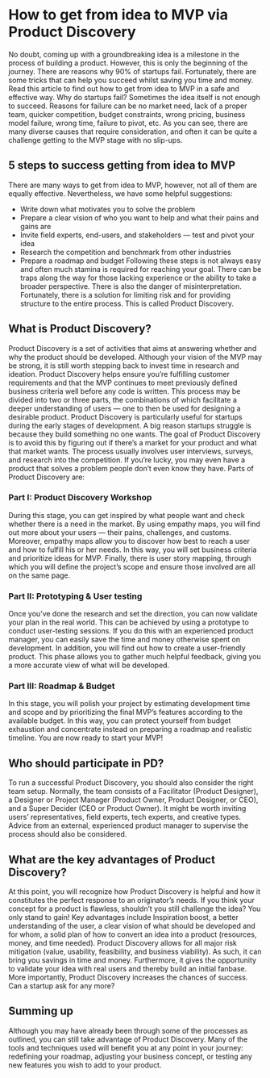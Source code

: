 # How to get from idea to MVP via Product Discovery
No doubt, coming up with a groundbreaking idea is a milestone in the process of building a product. However, this is only the beginning of the journey. There are reasons why 90% of startups fail. Fortunately, there are some tricks that can help you succeed whilst saving you time and money. Read this article to find out how to get from idea to MVP in a safe and effective way.
Why do startups fail?
Sometimes the idea itself is not enough to succeed. Reasons for failure can be no market need, lack of a proper team, quicker competition, budget constraints, wrong pricing, business model failure, wrong time, failure to pivot, etc.
As you can see, there are many diverse causes that require consideration, and often it can be quite a challenge getting to the MVP stage with no slip-ups.
## 5 steps to success getting from idea to MVP
There are many ways to get from idea to MVP, however, not all of them are equally effective. Nevertheless, we have some helpful suggestions:
* Write down what motivates you to solve the problem
* Prepare a clear vision of who you want to help and what their pains and gains are
* Invite field experts, end-users, and stakeholders — test and pivot your idea
* Research the competition and benchmark from other industries
* Prepare a roadmap and budget
Following these steps is not always easy and often much stamina is required for reaching your goal. There can be traps along the way for those lacking experience or the ability to take a broader perspective. There is also the danger of misinterpretation. Fortunately, there is a solution for limiting risk and for providing structure to the entire process. This is called Product Discovery.
## What is Product Discovery?
Product Discovery is a set of activities that aims at answering whether and why the product should be developed. Although your vision of the MVP may be strong, it is still worth stepping back to invest time in research and ideation. Product Discovery helps ensure you’re fulfilling customer requirements and that the MVP continues to meet previously defined business criteria well before any code is written. This process may be divided into two or three parts, the combinations of which facilitate a deeper understanding of users — one to then be used for designing a desirable product. Product Discovery is particularly useful for startups during the early stages of development. 
A big reason startups struggle is because they build something no one wants. The goal of Product Discovery is to avoid this by figuring out if there’s a market for your product and what that market wants. The process usually involves user interviews, surveys, and research into the competition. If you’re lucky, you may even have a product that solves a problem people don’t even know they have.
Parts of Product Discovery are:
### Part I: Product Discovery Workshop
During this stage, you can get inspired by what people want and check whether there is a need in the market. By using empathy maps, you will find out more about your users — their pains, challenges, and customs. Moreover, empathy maps allow you to discover how best to reach a user and how to fulfill his or her needs. In this way, you will set business criteria and prioritize ideas for MVP. Finally, there is user story mapping, through which you will define the project’s scope and ensure those involved are all on the same page.
### Part II: Prototyping & User testing
Once you’ve done the research and set the direction, you can now validate your plan in the real world. This can be achieved by using a prototype to conduct user-testing sessions. If you do this with an experienced product manager, you can easily save the time and money otherwise spent on development. In addition, you will find out how to create a user-friendly product. This phase allows you to gather much helpful feedback, giving you a more accurate view of what will be developed.
### Part III: Roadmap & Budget
In this stage, you will polish your project by estimating development time and scope and by prioritizing the final MVP’s features according to the available budget. In this way, you can protect yourself from budget exhaustion and concentrate instead on preparing a roadmap and realistic timeline. You are now ready to start your MVP!
## Who should participate in PD?
To run a successful Product Discovery, you should also consider the right team setup. Normally, the team consists of a Facilitator (Product Designer), a Designer or Project Manager (Product Owner, Product Designer, or CEO), and a Super Decider (CEO or Product Owner). It might be worth inviting users’ representatives, field experts, tech experts, and creative types. Advice from an external, experienced product manager to supervise the process should also be considered.
## What are the key advantages of Product Discovery?
At this point, you will recognize how Product Discovery is helpful and how it constitutes the perfect response to an originator’s needs. If you think your concept for a product is flawless, shouldn’t you still challenge the idea? You only stand to gain!
Key advantages include Inspiration boost, a better understanding of the user, a clear vision of what should be developed and for whom, a solid plan of how to convert an idea into a product (resources, money, and time needed).
Product Discovery allows for all major risk mitigation (value, usability, feasibility, and business viability). As such, it can bring you savings in time and money. Furthermore, it gives the opportunity to validate your idea with real users and thereby build an initial fanbase. More importantly, Product Discovery increases the chances of success. Can a startup ask for any more?
## Summing up 
Although you may have already been through some of the processes as outlined, you can still take advantage of Product Discovery. Many of the tools and techniques used will benefit you at any point in your journey: redefining your roadmap, adjusting your business concept, or testing any new features you wish to add to your product.

